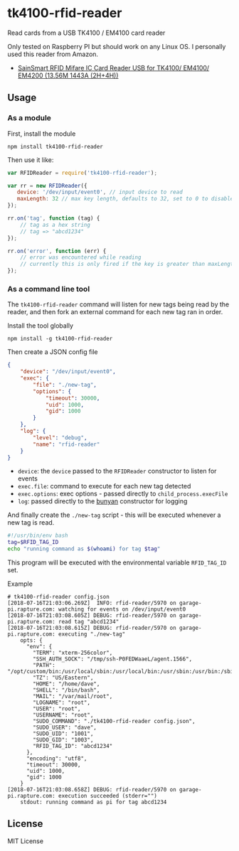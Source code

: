 tk4100-rfid-reader
==================

Read cards from a USB TK4100 / EM4100 card reader

Only tested on Raspberry PI but should work on any Linux OS.  I personally used
this reader from Amazon.

- [SainSmart RFID Mifare IC Card Reader USB for TK4100/ EM4100/ EM4200 (13.56M 1443A (2H+4H))](https://www.amazon.com/gp/product/B01LZK7HFK/)

Usage
-----

### As a module

First, install the module

    npm install tk4100-rfid-reader

Then use it like:

``` js
var RFIDReader = require('tk4100-rfid-reader');

var rr = new RFIDReader({
   device: '/dev/input/event0', // input device to read
   maxLength: 32 // max key length, defaults to 32, set to 0 to disable
});

rr.on('tag', function (tag) {
    // tag as a hex string
    // tag => "abcd1234"
});

rr.on('error', function (err) {
    // error was encountered while reading
    // currently this is only fired if the key is greater than maxLength
});
```

### As a command line tool

The `tk4100-rfid-reader` command will listen for new tags being read by the
reader, and then fork an external command for each new tag ran in order.

Install the tool globally

    npm install -g tk4100-rfid-reader

Then create a JSON config file

``` json
{
    "device": "/dev/input/event0",
    "exec": {
        "file": "./new-tag",
        "options": {
            "timeout": 30000,
            "uid": 1000,
            "gid": 1000
        }
    },
    "log": {
        "level": "debug",
        "name": "rfid-reader"
    }
}
```

- `device`: the `device` passed to the `RFIDReader` constructor to listen for events
- `exec.file`: command to execute for each new tag detected
- `exec.options`: exec options - passed directly to `child_process.execFile`
- `log`: passed directly to the [bunyan](https://github.com/trentm/node-bunyan) constructor for logging

And finally create the `./new-tag` script - this will be executed whenever a
new tag is read.

``` bash
#!/usr/bin/env bash
tag=$RFID_TAG_ID
echo "running command as $(whoami) for tag $tag"
```

This program will be executed with the environmental variable `RFID_TAG_ID` set.

Example

```
# tk4100-rfid-reader config.json
[2018-07-16T21:03:06.269Z]  INFO: rfid-reader/5970 on garage-pi.rapture.com: watching for events on /dev/input/event0
[2018-07-16T21:03:08.605Z] DEBUG: rfid-reader/5970 on garage-pi.rapture.com: read tag "abcd1234"
[2018-07-16T21:03:08.615Z] DEBUG: rfid-reader/5970 on garage-pi.rapture.com: executing "./new-tag"
    opts: {
      "env": {
        "TERM": "xterm-256color",
        "SSH_AUTH_SOCK": "/tmp/ssh-P0FEDWaaeL/agent.1566",
        "PATH": "/opt/custom/bin:/usr/local/sbin:/usr/local/bin:/usr/sbin:/usr/bin:/sbin:/bin:/home/dave/bin",
        "TZ": "US/Eastern",
        "HOME": "/home/dave",
        "SHELL": "/bin/bash",
        "MAIL": "/var/mail/root",
        "LOGNAME": "root",
        "USER": "root",
        "USERNAME": "root",
        "SUDO_COMMAND": "./tk4100-rfid-reader config.json",
        "SUDO_USER": "dave",
        "SUDO_UID": "1001",
        "SUDO_GID": "1003",
        "RFID_TAG_ID": "abcd1234"
      },
      "encoding": "utf8",
      "timeout": 30000,
      "uid": 1000,
      "gid": 1000
    }
[2018-07-16T21:03:08.658Z] DEBUG: rfid-reader/5970 on garage-pi.rapture.com: execution succeeded (stderr="")
    stdout: running command as pi for tag abcd1234

```

License
-------

MIT License
